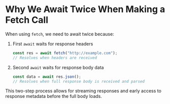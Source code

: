 # Why We Await Twice When Making a Fetch Call

When using `fetch`, we need to await twice because:

1. First `await` waits for response headers
    ```js
    const res = await fetch("http://example.com");
    // Resolves when headers are received
    ```

2. Second `await` waits for response body data
    ```js 
    const data = await res.json();
    // Resolves when full response body is received and parsed
    ```

This two-step process allows for streaming responses and early access to response metadata before the full body loads.